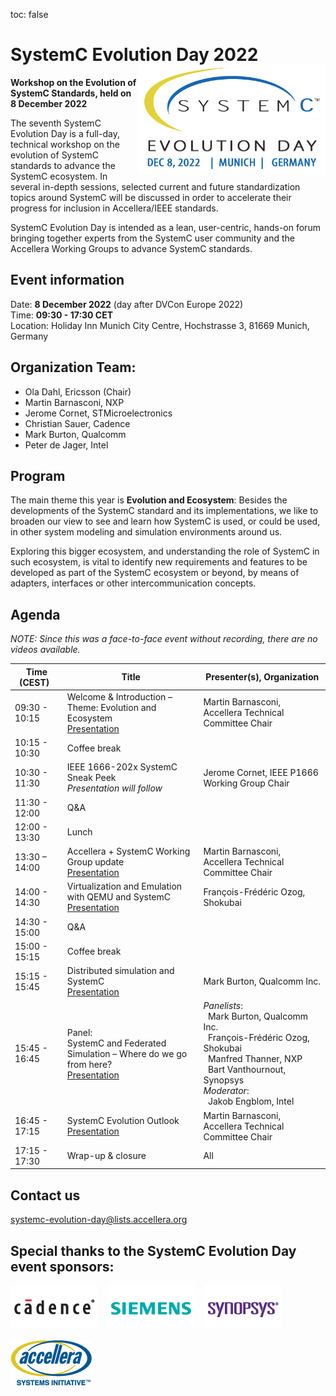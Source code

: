 toc: false

# SystemC Evolution Day 2022 <img style="float: right; width:300px;" src="/images/SCED-2022-Logo-500px.png">

**Workshop on the Evolution of SystemC Standards, held on 8 December 2022**

The seventh SystemC Evolution Day is a full-day, technical workshop on the evolution of SystemC standards to advance the SystemC ecosystem. In several in-depth sessions, selected current and future standardization topics around SystemC will be discussed in order to accelerate their progress for inclusion in Accellera/IEEE standards.

SystemC Evolution Day is intended as a lean, user-centric, hands-on forum bringing together experts from the SystemC user community and the Accellera Working Groups to advance SystemC standards.

## Event information

Date: **8 December 2022** (day after DVCon Europe 2022)<br>
Time: **09:30 - 17:30 CET**<br>
Location: Holiday Inn Munich City Centre, Hochstrasse 3, 81669 Munich, Germany
<!--
## Registration

Registration fee is €50. [Register here](https://dvcon-europe.org/registration/).
-->

## Organization Team:

 * Ola Dahl, Ericsson (Chair)
 * Martin Barnasconi, NXP
 * Jerome Cornet, STMicroelectronics
 * Christian Sauer, Cadence
 * Mark Burton, Qualcomm
 * Peter de Jager, Intel

## Program

The main theme this year is **Evolution and Ecosystem**: Besides the developments of the SystemC standard and its implementations, we like to broaden our view to see and learn how SystemC is used, or could be used, in other system modeling and simulation environments around us.

Exploring this bigger ecosystem, and understanding the role of SystemC in such ecosystem, is vital to identify new requirements and features to be developed as part of the SystemC ecosystem or beyond, by means of adapters, interfaces or other intercommunication concepts.

## Agenda

*NOTE: Since this was a face-to-face event without recording, there are no videos available.*

| Time (CEST)&nbsp;&nbsp; | Title | Presenter(s), Organization |
| --------------------- | ---------------- | -------------------------------- |
| 09:30 - 10:15 | Welcome & Introduction – Theme: Evolution and Ecosystem<br>[Presentation][1p] | Martin Barnasconi, Accellera Technical Committee Chair |
| 10:15 - 10:30 | Coffee break |
| 10:30 - 11:30 | IEEE 1666-202x SystemC Sneak Peek<br>*Presentation will follow* | Jerome Cornet, IEEE P1666 Working Group Chair |
| 11:30 - 12:00 | Q&A |
| 12:00 - 13:30 | Lunch |
| 13:30 – 14:00 | Accellera + SystemC Working Group update<br>[Presentation][3p] | Martin Barnasconi, Accellera Technical Committee Chair |
| 14:00 - 14:30 | Virtualization and Emulation with QEMU and SystemC<br>[Presentation][4p] | François-Frédéric Ozog, Shokubai |
| 14:30 - 15:00 | Q&A |
| 15:00 - 15:15 | Coffee break |
| 15:15 - 15:45 | Distributed simulation and SystemC<br>[Presentation][5p] | Mark Burton, Qualcomm Inc. |
| 15:45 - 16:45 | Panel:<br>SystemC and Federated Simulation – Where do we go from here?<br>[Presentation][6p] | _Panelists_:<br>&nbsp;&nbsp;Mark Burton, Qualcomm Inc.<br>&nbsp;&nbsp;François-Frédéric Ozog, Shokubai<br>&nbsp;&nbsp;Manfred Thanner, NXP<br>&nbsp;&nbsp;Bart Vanthournout, Synopsys<br>_Moderator_:<br>&nbsp;&nbsp;Jakob Engblom, Intel |
| 16:45 - 17:15 | SystemC Evolution Outlook<br>[Presentation][1p] | Martin Barnasconi, Accellera Technical Committee Chair |
| 17:15 - 17:30 | Wrap-up & closure | All |

## Contact us

[systemc-evolution-day@lists.accellera.org](mailto:systemc-evolution-day@lists.accellera.org)

## Special thanks to the SystemC Evolution Day event sponsors:

<p><a href="http://www.cadence.com/" target="_blank" rel="noopener noreferrer"><img style="display: inline-block; padding-right: 15px;" src="/images/logo-cadence-sponsor.png" alt="Cadence" /></a><a href="http://www.mentor.com/" target="_blank" rel="noopener noreferrer"><img style="display: inline-block; padding-right: 15px;" src="/images/logo-siemens-sponsor.png" alt="Siemens EDA" /></a><a href="http://www.synopsys.com/" target="_blank" rel="noopener noreferrer"><img style="display: inline-block;" src="/images/logo-synopsys-sponsor.png" alt="Synopsys" /></a></p>
<p><a href="http://www.accellera.ogr/" target="_blank" rel="noopener noreferrer"><img style="display: inline-block;" src="/images/logo_accellera.png" alt="Accellera" /></a></p>

[1p]: https://workspace.accellera.org/document/dl/11403
<!--[2p]: https://workspace.accellera.org/document/dl/10745-->
[3p]: https://workspace.accellera.org/document/dl/11402
[4p]: https://workspace.accellera.org/document/dl/11401
[5p]: https://workspace.accellera.org/document/dl/11404
[6p]: https://workspace.accellera.org/document/dl/11400
